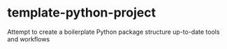 # template-python-project
Attempt to create a boilerplate Python package structure up-to-date tools and workflows
